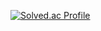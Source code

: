 [![Solved.ac Profile](http://mazassumnida.wtf/api/v2/generate_badge?boj=sksms1375)](https://solved.ac/sksms1375/)
